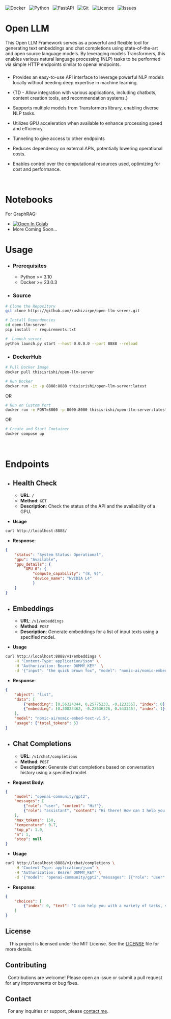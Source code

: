 

![Docker](https://img.shields.io/badge/Docker-ffffff?style=for-the-badge&logo=docker)&nbsp;&nbsp;
![Python](https://img.shields.io/badge/Python-3670A0?style=for-the-badge&logo=python&logoColor=ffdd54)&nbsp;&nbsp;
![FastAPI](https://img.shields.io/badge/FastAPI-005571?style=for-the-badge&logo=fastapi)&nbsp;&nbsp;
![Git](https://img.shields.io/badge/Git-grey?style=for-the-badge&logo=git)&nbsp;&nbsp;
![Licence](https://img.shields.io/github/license/rushizirpe/open-llm-server?style=for-the-badge&)&nbsp;&nbsp;
![Issues](https://img.shields.io/github/issues/rushizirpe/open-llm-server?style=for-the-badge&)&nbsp;&nbsp;

# Open LLM

This Open LLM Framework serves as a powerful and flexible tool for generating text embeddings and chat completions using state-of-the-art and open source language models. By leveraging models Transformers, this enables various natural language processing (NLP) tasks to be performed via simple HTTP endpoints similar to openai endpoints.


### 

- Provides an easy-to-use API interface to leverage powerful NLP models locally without needing deep expertise in machine learning.

- {TD - Allow integration with various applications, including chatbots, content creation tools, and recommendation systems.}
- Supports multiple models from Transformers library, enabling diverse NLP tasks.
- Utilizes GPU acceleration when available to enhance processing speed and efficiency.
- Tunneling to give access to other endpoints
- Reduces dependency on external APIs, potentially lowering operational costs.
- Enables control over the computational resources used, optimizing for cost and performance.

&zwj;
# **Notebooks**
For GraphRAG:  
- [![Open In Colab](https://colab.research.google.com/assets/colab-badge.svg)](https://colab.research.google.com/drive/1uhFDnih1WKrSRQHisU-L6xw6coapgR51?usp=sharing.)
- More Coming Soon...
# **Usage**
- ### Prerequisites

    - Python >= 3.10
    - Docker >= 23.0.3

-  ### Source

```sh
# Clone the Repository
git clone https://github.com/rushizirpe/open-llm-server.git

# Install Dependencies
cd open-llm-server
pip install -r requirements.txt

#  Launch server
python launch.py start --host 0.0.0.0 --port 8888 --reload
```

-  ### DockerHub

```sh
# Pull Docker Image
docker pull thisisrishi/open-llm-server
```

```sh
# Run Docker
docker run -it -p 8888:8888 thisisrishi/open-llm-server:latest
```
OR
```sh
# Run on Custom Port
docker run -e PORT=8000 -p 8000:8000 thisisrishi/open-llm-server:latest
```
OR
```sh
# Create and Start Container
docker compose up
```
&zwj;
# **Endpoints**

- ## **Health Check**

    - **URL**: `/`
    - **Method**: `GET`
    - **Description**: Check the status of the API and the availability of a GPU.

- **Usage**
```sh
curl http://localhost:8888/
```
- **Response**:
```json
{
    "status": "System Status: Operational",
    "gpu": "Available",
    "gpu_details": {
        "GPU 0": {
            "compute_capability": "(8, 9)",
            "device_name": "NVIDIA L4"
            }
    }
}

```

- ## **Embeddings**

    - **URL**: `/v1/embeddings`
    - **Method**: `POST`
    - **Description**: Generate embeddings for a list of input texts using a specified model.

- **Usage**
```sh
curl http://localhost:8888/v1/embeddings \
    -H "Content-Type: application/json" \
    -H "Authorization: Bearer DUMMY_KEY"  \
    -d '{"input": "the quick brown fox", "model": "nomic-ai/nomic-embed-text-v1.5"}' 
```

- **Response**:
```json
{
    "object": "list",
    "data": [
        {"embedding": [0.56324344, 0.25775233, -0.123355], "index": 0},
        {"embedding": [0.30823462, -0.23636326, 0.543345], "index": 1}
    ],
    "model": "nomic-ai/nomic-embed-text-v1.5",
    "usage": {"total_tokens": 5}
}
```

- ## **Chat Completions**

    - **URL**: `/v1/chat/completions`
    - **Method**: `POST`
    - **Description**: Generate chat completions based on conversation history using a specified model.


- **Request Body**:
```json
{
    "model": "openai-community/gpt2",
    "messages": [
        {"role": "user", "content": "Hi!"},
        {"role": "assistant", "content": "Hi there! How can I help you today?"}
    ],
    "max_tokens": 150,
    "temperature": 0.7,
    "top_p": 1.0,
    "n": 1,
    "stop": null
}
```

- **Usage**
```sh
curl http://localhost:8888/v1/chat/completions \
    -H "Content-Type: application/json" \
    -H "Authorization: Bearer DUMMY_KEY" \
    -d '{"model": "openai-community/gpt2","messages": [{"role": "user", "content": "Hi!"}],"max_tokens": 150,"temperature": 0.7}'
```

- **Response**:
```json
{
    "choices": [
        {"index": 0, "text": "I can help you with a variety of tasks, such as ..."}
    ]
}
```

## License

&nbsp;&nbsp; This project is licensed under the MIT License. See the [LICENSE](LICENSE) file for more details.

## Contributing

&nbsp;&nbsp;Contributions are welcome! Please open an issue or submit a pull request for any improvements or bug fixes.

## Contact

&nbsp;&nbsp;For any inquiries or support, please [contact me](mailto:zirperishi@gmail.com).
